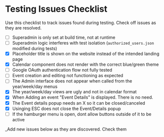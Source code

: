 # Testing Issues Checklist

Use this checklist to track issues found during testing. Check off issues as they are resolved.

- [ ] Superadmin is only set at build time, not at runtime
- [ ] Superadmin logic interferes with test isolation (`authorized_users.json` modified during tests)
- [x] Placeholder title is shown on the website instead of the intended landing page
- [x] Calendar component does not render with the correct blue/green theme
- [ ] Google OAuth authentication flow not fully tested
- [ ] Event creation and editing not functioning as expected
- [ ] The Admin interface does not appear when called from the year/week/day menus
- [x] The year/week/day views are ugly and not in calendar format
- [x] When Adding an event "Event Details" is displayed. There is no need.
- [x] The Event details popup needs an X so it can be closed/canceled
- [x] Usinging ESC does not close the Event/Details popup
- [ ] If the hamburger menu is open, dont allow buttons outside of it to be active

_Add new issues below as they are discovered. Check them